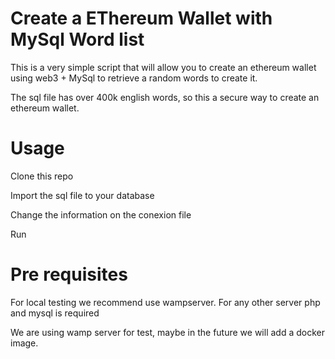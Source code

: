 # Create a EThereum Wallet with MySql Word list

This is a very simple script that will allow you to create an ethereum wallet using web3 + MySql to retrieve a random words to create it. 

The sql file has over 400k english words, so this a secure way to create an ethereum wallet. 


# Usage

Clone this repo

Import the sql file to your database

Change the information on the conexion file

Run


# Pre requisites

For local testing we recommend use wampserver. For any other server php and mysql is required

We are using wamp server for test, maybe in the future we will add a docker image.

